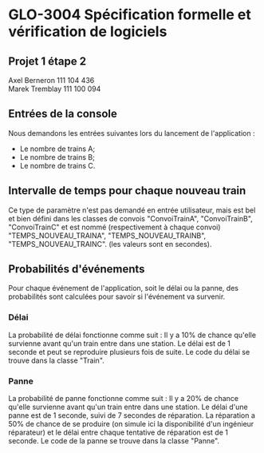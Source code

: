 # GLO-3004 Spécification formelle et vérification de logiciels
## Projet 1 étape 2
Axel Berneron 111 104 436 <br />
Marek Tremblay 111 100 094


## Entrées de la console
Nous demandons les entrées suivantes lors du lancement de l'application : 
- Le nombre de trains A;
- Le nombre de trains B; 
- Le nombre de trains C.

## Intervalle de temps pour chaque nouveau train
Ce type de paramètre n'est pas demandé en entrée utilisateur, mais est bel et bien
défini dans les classes de convois "ConvoiTrainA", "ConvoiTrainB", "ConvoiTrainC"
et est nommé (respectivement à chaque convoi) "TEMPS_NOUVEAU_TRAINA", "TEMPS_NOUVEAU_TRAINB", 
"TEMPS_NOUVEAU_TRAINC". (les valeurs sont en secondes).

## Probabilités d'événements
Pour chaque événement de l'application, soit le délai ou la panne, des probabilités sont calculées 
pour savoir si l'événement va survenir.

### Délai
La probabilité de délai fonctionne comme suit : Il y a 10% de chance qu'elle survienne avant qu'un train
entre dans une station. Le délai est de 1 seconde et peut se reproduire plusieurs fois de suite.
Le code du délai se trouve dans la classe "Train".

### Panne
La probabilité de panne fonctionne comme suit : Il y a 20% de chance qu'elle survienne avant qu'un train
entre dans une station. Le délai d'une panne est de 1 seconde, suivi de 7 secondes de réparation. La réparation a
50% de chance de se produire (on simule ici la disponibilité d'un ingénieur réparateur) et le délai entre chaque 
tentative de réparation est de 1 seconde. Le code de la panne se trouve dans la classe "Panne".